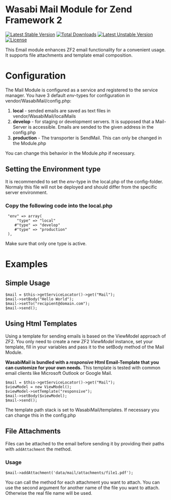 Wasabi Mail Module for Zend Framework 2
=======================================================
[![Latest Stable Version](https://poser.pugx.org/wasabi/wasabimail/v/stable)](https://packagist.org/packages/wasabi/wasabimail) [![Total Downloads](https://poser.pugx.org/wasabi/wasabimail/downloads)](https://packagist.org/packages/wasabi/wasabimail) [![Latest Unstable Version](https://poser.pugx.org/wasabi/wasabimail/v/unstable)](https://packagist.org/packages/wasabi/wasabimail) [![License](https://poser.pugx.org/wasabi/wasabimail/license)](https://packagist.org/packages/wasabi/wasabimail)

This Email module enhances ZF2 email functionality for a convenient usage. It supports file attachments and template email composition.

# Configuration
The Mail Module is configured as a service and registered to the service manager.
You have 3 default *env*-types for configuration in vendor/WasabiMail/config.php:
 
1. **local** - sended emails are saved as text files in vendor/WasabiMail/localMails
2. **develop** - for staging or development servers. It is supposed that a Mail-Server is accessible. Emails are sended to the given address in the config.php
3. **production** - The transporter is SendMail. This can only be changed in the Module.php

You can change this behavior in the Module.php if necessary.

## Setting the Environment type
It is recommended to set the *env*-type in the local.php of the config-folder. Normaly this file will not be deployed and should differ from the specific server environment. 

### Copy the following code into the local.php
     "env" => array(
         "type" => "local"
        #"type" => "develop"
        #"type" => "production"
     ),
 Make sure that only one type is active.

# Examples

## Simple Usage
    $mail = $this->getServiceLocator()->get("Mail");
    $mail->setBody("Hello World");
    $mail->setTo("recipient@domain.com");
    $mail->send();

## Using  Html Templates
Using a template for sending emails is based on the ViewModel approach of ZF2. You only need to create a new
ZF2 *ViewModel* instance, set your template, fill in your variables and pass it to the setBody method of the Mail Module.

**WasabiMail is bundled with a *responsive* Html Email-Template that you can customize for your own needs.**
This template is tested with common email clients like Microsoft Outlook or Google Mail.
    
    $mail = $this->getServiceLocator()->get("Mail");
    $viewModel = new ViewModel();
    $viewModel->setTemplate("responsive");
    $mail->setBody($viewModel);
    $mail->send();


The template path stack is set to WasabiMail/templates. If necessary you can change this in the config.php 

## File Attachments

Files can be attached to the email before sending it by providing their paths with `addAttachment` the method.

### Usage

    $mail->addAttachment('data/mail/attachments/file1.pdf');

You can call the method for each attachment you want to attach.
You can use the second argument for another name of the file you want to attach. Otherwise the real file name will be used.



